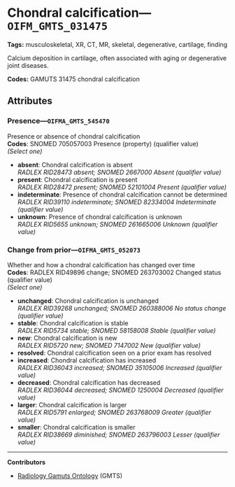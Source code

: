 # Chondral calcification—`OIFM_GMTS_031475`

**Tags:** musculoskeletal, XR, CT, MR, skeletal, degenerative, cartilage, finding

Calcium deposition in cartilage, often associated with aging or degenerative joint diseases.

**Codes:** GAMUTS 31475 chondral calcification

## Attributes

### Presence—`OIFMA_GMTS_545470`

Presence or absence of chondral calcification  
**Codes**: SNOMED 705057003 Presence (property) (qualifier value)  
*(Select one)*

- **absent**: Chondral calcification is absent  
_RADLEX RID28473 absent; SNOMED 2667000 Absent (qualifier value)_
- **present**: Chondral calcification is present  
_RADLEX RID28472 present; SNOMED 52101004 Present (qualifier value)_
- **indeterminate**: Presence of chondral calcification cannot be determined  
_RADLEX RID39110 indeterminate; SNOMED 82334004 Indeterminate (qualifier value)_
- **unknown**: Presence of chondral calcification is unknown  
_RADLEX RID5655 unknown; SNOMED 261665006 Unknown (qualifier value)_

### Change from prior—`OIFMA_GMTS_052073`

Whether and how a chondral calcification has changed over time  
**Codes**: RADLEX RID49896 change; SNOMED 263703002 Changed status (qualifier value)  
*(Select one)*

- **unchanged**: Chondral calcification is unchanged  
_RADLEX RID39268 unchanged; SNOMED 260388006 No status change (qualifier value)_
- **stable**: Chondral calcification is stable  
_RADLEX RID5734 stable; SNOMED 58158008 Stable (qualifier value)_
- **new**: Chondral calcification is new  
_RADLEX RID5720 new; SNOMED 7147002 New (qualifier value)_
- **resolved**: Chondral calcification seen on a prior exam has resolved  
- **increased**: Chondral calcification has increased  
_RADLEX RID36043 increased; SNOMED 35105006 Increased (qualifier value)_
- **decreased**: Chondral calcification has decreased  
_RADLEX RID36044 decreased; SNOMED 1250004 Decreased (qualifier value)_
- **larger**: Chondral calcification is larger  
_RADLEX RID5791 enlarged; SNOMED 263768009 Greater (qualifier value)_
- **smaller**: Chondral calcification is smaller  
_RADLEX RID38669 diminished; SNOMED 263796003 Lesser (qualifier value)_

---

**Contributors**

- [Radiology Gamuts Ontology](https://gamuts.net/) (GMTS)